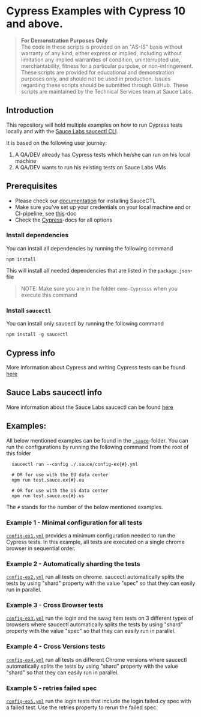 # Cypress Examples with Cypress 10 and above.

> **For Demonstration Purposes Only**\
> The code in these scripts is provided on an "AS-IS" basis without warranty of any kind, either express or implied,
> including without limitation any implied warranties of condition, uninterrupted use, merchantability, fitness for a
> particular purpose, or non-infringement. These scripts are provided for educational and demonstration purposes only,
> and should not be used in production. Issues regarding these scripts should be submitted through GitHub. These scripts
> are maintained by the Technical Services team at Sauce Labs.

## Introduction

This repository will hold multiple examples on how to run Cypress tests locally and with the
[Sauce Labs saucectl CLI](https://docs.saucelabs.com/dev/cli/saucectl/).

It is based on the following user journey:

1. A QA/DEV already has Cypress tests which he/she can run on his local machine
2. A QA/DEV wants to run his existing tests on Sauce Labs VMs

## Prerequisites

- Please check our [documentation](https://docs.saucelabs.com/dev/cli/saucectl/) for installing SauceCTL
- Make sure you've set up your credentials on your local machine and or CI-pipeline, see
  [this](https://docs.saucelabs.com/dev/cli/saucectl/#associate-your-credentials)-doc
- Check the [Cypress](https://docs.saucelabs.com/web-apps/automated-testing/cypress/yaml/v1/)-docs for all options

### Install dependencies

You can install all dependencies by running the following command

    npm install

This will install all needed dependencies that are listed in the `package.json`-file

> NOTE: Make sure you are in the folder `demo-Cypresss` when you execute this command

### Install `saucectl`

You can install only saucectl by running the following command

```shell
npm install -g saucectl
```

## Cypress info

More information about Cypress and writing Cypress tests can be found
[here](https://docs.cypress.io/guides/overview/why-cypress.html#In-a-nutshell)

## Sauce Labs saucectl info

More information about the Sauce Labs saucectl can be found
[here](https://docs.saucelabs.com/dev/cli/saucectl/)

## Examples:

All below mentioned examples can be found in the [`.sauce`](./.sauce/)-folder. You can run the configurations by running
the following command from the root of this folder

      saucectl run --config ./.sauce/config-ex{#}.yml

      # OR for use with the EU data center
      npm run test.sauce.ex{#}.eu

      # OR for use with the US data center
      npm run test.sauce.ex{#}.us

The `#` stands for the number of the below mentioned examples.

### Example 1 - Minimal configuration for all tests

[`config-ex1.yml`](./.sauce/config-ex1.yml) provides a minimum configuration needed to run the Cypress tests.
In this example, all tests are executed on a single chrome browser in sequential order.

### Example 2 - Automatically sharding the tests

[`config-ex2.yml`](./.sauce/config-ex2.yml) run all tests on chrome. saucectl automatically
splits the tests by using "shard" property with the value "spec" so that they can easily run in parallel.

### Example 3 - Cross Browser tests

[`config-ex3.yml`](./.sauce/config-ex3.yml) run the login and the swag item tests on 3 different types of browsers where saucectl automatically splits the tests by using "shard" property with the value "spec" so that they can easily run in parallel.

### Example 4 - Cross Versions tests

[`config-ex4.yml`](./.sauce/config-ex4.yml) run all tests on different Chrome versions where saucectl automatically
splits the tests by using "shard" property with the value "shard" so that they can easily run in parallel.

### Example 5 - retries failed spec

[`config-ex5.yml`](./.sauce/config-ex5.yml) run the login tests that include the login.failed.cy spec with a failed test. Use the retries property to rerun the failed spec.

